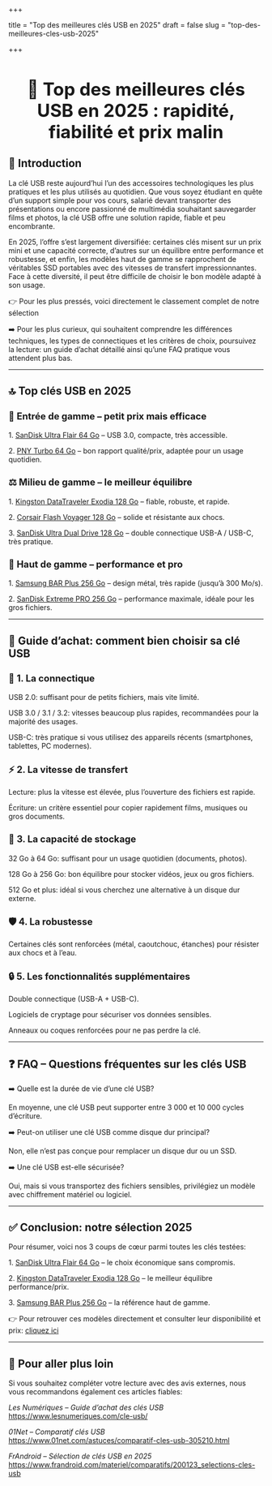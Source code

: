 +++

title = "Top des meilleures clés USB en 2025"
draft = false
slug = "top-des-meilleures-cles-usb-2025"

+++

<h1 style="text-align:center; font-weight:bold; font-size:2.5em;">📝 Top des meilleures clés USB en 2025 : rapidité, fiabilité et prix malin</h1>

<h2 style="font-weight:bold; font-size:1.5em;">🎯 Introduction</h2>

La clé USB reste aujourd’hui l’un des accessoires technologiques les plus pratiques et les plus utilisés au quotidien. Que vous soyez étudiant en quête d’un support simple pour vos cours, salarié devant transporter des présentations ou encore passionné de multimédia souhaitant sauvegarder films et photos, la clé USB offre une solution rapide, fiable et peu encombrante.

En 2025, l’offre s’est largement diversifiée: certaines clés misent sur un prix mini et une capacité correcte, d’autres sur un équilibre entre performance et robustesse, et enfin, les modèles haut de gamme se rapprochent de véritables SSD portables avec des vitesses de transfert impressionnantes. Face à cette diversité, il peut être difficile de choisir le bon modèle adapté à son usage.

👉 Pour les plus pressés, voici directement le classement complet de notre sélection  

➡️ Pour les plus curieux, qui souhaitent comprendre les différences techniques, les types de connectiques et les critères de choix, poursuivez la lecture: un guide d’achat détaillé ainsi qu’une FAQ pratique vous attendent plus bas.

---

<h2 style="font-weight:bold; font-size:1.5em;">🔝 Top clés USB en 2025</h2>

<h3 style="font-weight:bold; font-size:1.3em;">💸 Entrée de gamme – petit prix mais efficace</h3>

1\. <a href="https://amzn.to/4n1KNwj" target="_blank">SanDisk Ultra Flair 64 Go</a> – USB 3.0, compacte, très accessible.  

2\. <a href="https://amzn.to/4n1KNwj" target="_blank">PNY Turbo 64 Go</a> – bon rapport qualité/prix, adaptée pour un usage quotidien.

<h3 style="font-weight:bold; font-size:1.3em;">⚖️ Milieu de gamme – le meilleur équilibre</h3>

1\. <a href="https://amzn.to/4n1KNwj" target="_blank">Kingston DataTraveler Exodia 128 Go</a> – fiable, robuste, et rapide.  

2\. <a href="https://amzn.to/4n1KNwj" target="_blank">Corsair Flash Voyager 128 Go</a> – solide et résistante aux chocs.  

3\. <a href="https://amzn.to/4n1KNwj" target="_blank">SanDisk Ultra Dual Drive 128 Go</a> – double connectique USB-A / USB-C, très pratique.

<h3 style="font-weight:bold; font-size:1.3em;">🚀 Haut de gamme – performance et pro</h3>

1\. <a href="https://amzn.to/4n1KNwj" target="_blank">Samsung BAR Plus 256 Go</a> – design métal, très rapide (jusqu’à 300 Mo/s).  

2\. <a href="https://amzn.to/4n1KNwj" target="_blank">SanDisk Extreme PRO 256 Go</a> – performance maximale, idéale pour les gros fichiers.

---

<h2 style="font-weight:bold; font-size:1.5em;">🛒 Guide d’achat: comment bien choisir sa clé USB</h2>

<h3 style="font-weight:bold; font-size:1.3em;">🔌 1. La connectique</h3>

USB 2.0: suffisant pour de petits fichiers, mais vite limité.  

USB 3.0 / 3.1 / 3.2: vitesses beaucoup plus rapides, recommandées pour la majorité des usages.  

USB-C: très pratique si vous utilisez des appareils récents (smartphones, tablettes, PC modernes).

<h3 style="font-weight:bold; font-size:1.3em;">⚡ 2. La vitesse de transfert</h3>

Lecture: plus la vitesse est élevée, plus l’ouverture des fichiers est rapide.  

Écriture: un critère essentiel pour copier rapidement films, musiques ou gros documents.

<h3 style="font-weight:bold; font-size:1.3em;">💾 3. La capacité de stockage</h3>

32 Go à 64 Go: suffisant pour un usage quotidien (documents, photos).  

128 Go à 256 Go: bon équilibre pour stocker vidéos, jeux ou gros fichiers.  

512 Go et plus: idéal si vous cherchez une alternative à un disque dur externe.

<h3 style="font-weight:bold; font-size:1.3em;">🛡️ 4. La robustesse</h3>

Certaines clés sont renforcées (métal, caoutchouc, étanches) pour résister aux chocs et à l’eau.

<h3 style="font-weight:bold; font-size:1.3em;">🔒 5. Les fonctionnalités supplémentaires</h3>

Double connectique (USB-A + USB-C).  

Logiciels de cryptage pour sécuriser vos données sensibles.  

Anneaux ou coques renforcées pour ne pas perdre la clé.

---

<h2 style="font-weight:bold; font-size:1.5em;">❓ FAQ – Questions fréquentes sur les clés USB</h2>

➡️ Quelle est la durée de vie d’une clé USB?  

En moyenne, une clé USB peut supporter entre 3 000 et 10 000 cycles d’écriture.

➡️ Peut-on utiliser une clé USB comme disque dur principal?  

Non, elle n’est pas conçue pour remplacer un disque dur ou un SSD.

➡️ Une clé USB est-elle sécurisée?  

Oui, mais si vous transportez des fichiers sensibles, privilégiez un modèle avec chiffrement matériel ou logiciel.

---

<h2 style="font-weight:bold; font-size:1.5em;">✅ Conclusion: notre sélection 2025</h2>

Pour résumer, voici nos 3 coups de cœur parmi toutes les clés testées:  

1\. <a href="https://amzn.to/4n1KNwj" target="_blank">SanDisk Ultra Flair 64 Go</a> – le choix économique sans compromis.  

2\. <a href="https://amzn.to/4n1KNwj" target="_blank">Kingston DataTraveler Exodia 128 Go</a> – le meilleur équilibre performance/prix.  

3\. <a href="https://amzn.to/4n1KNwj" target="_blank">Samsung BAR Plus 256 Go</a> – la référence haut de gamme.

👉 Pour retrouver ces modèles directement et consulter leur disponibilité et prix:
<a href="https://amzn.to/4n1KNwj" target="_blank">cliquez ici</a>

---

<h2 style="font-weight:bold; font-size:1.5em;">🔗 Pour aller plus loin</h2>

Si vous souhaitez compléter votre lecture avec des avis externes, nous vous recommandons également ces articles fiables:

*Les Numériques – Guide d’achat des clés USB*  
https://www.lesnumeriques.com/cle-usb/

*01Net – Comparatif clés USB*  
https://www.01net.com/astuces/comparatif-cles-usb-305210.html

*FrAndroid – Sélection de clés USB en 2025*  
https://www.frandroid.com/materiel/comparatifs/200123_selections-cles-usb
